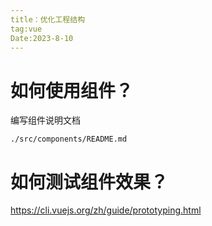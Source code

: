 ```yaml
---
title：优化工程结构
tag:vue
Date:2023-8-10
---
```


# 如何使用组件？

编写组件说明文档

```
./src/components/README.md
```





# 如何测试组件效果？

https://cli.vuejs.org/zh/guide/prototyping.html